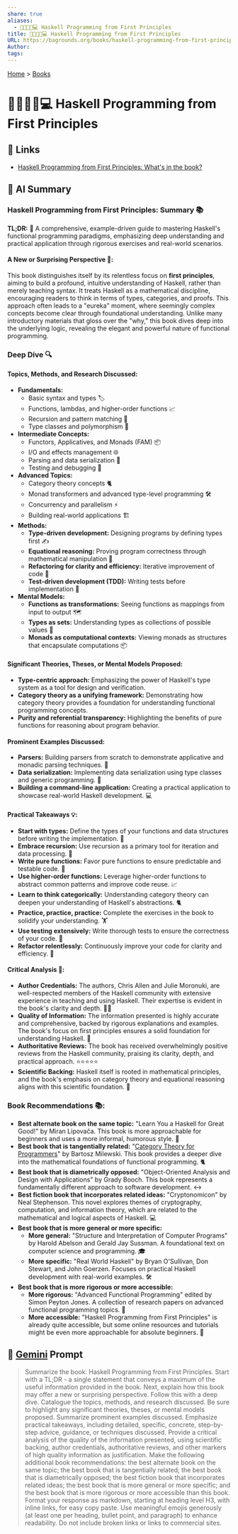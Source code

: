 ```yaml
---
share: true
aliases:
  - 🐣🌱👨‍🏫💻 Haskell Programming from First Principles
title: 🐣🌱👨‍🏫💻 Haskell Programming from First Principles
URL: https://bagrounds.org/books/haskell-programming-from-first-principles
Author: 
tags: 
---
```

[Home](../index.md) > [Books](./index.md)  
# 🐣🌱👨‍🏫💻 Haskell Programming from First Principles  
## 🔗 Links  
- [Haskell Programming from First Principles: What's in the book?](https://haskellbook.com/progress)  
  
## 🤖 AI Summary  
### Haskell Programming from First Principles: Summary 📚  
**TL;DR:** 🚀 A comprehensive, example-driven guide to mastering Haskell's functional programming paradigms, emphasizing deep understanding and practical application through rigorous exercises and real-world scenarios.  
  
#### **A New or Surprising Perspective 🤔:**  
This book distinguishes itself by its relentless focus on **first principles**, aiming to build a profound, intuitive understanding of Haskell, rather than merely teaching syntax. It treats Haskell as a mathematical discipline, encouraging readers to think in terms of types, categories, and proofs. This approach often leads to a "eureka" moment, where seemingly complex concepts become clear through foundational understanding. Unlike many introductory materials that gloss over the "why," this book dives deep into the underlying logic, revealing the elegant and powerful nature of functional programming.  
  
### Deep Dive 🔍  
#### **Topics, Methods, and Research Discussed:**  
* **Fundamentals:**  
    * Basic syntax and types 🏷️  
    * Functions, lambdas, and higher-order functions 📈  
    * Recursion and pattern matching 🔄  
    * Type classes and polymorphism 🧬  
* **Intermediate Concepts:**  
    * Functors, Applicatives, and Monads (FAM) 📦  
    * I/O and effects management 🌐  
    * Parsing and data serialization 📄  
    * Testing and debugging 🐞  
* **Advanced Topics:**  
    * Category theory concepts 🐈  
    * Monad transformers and advanced type-level programming 🛠️  
    * Concurrency and parallelism ⚡  
    * Building real-world applications 🏗️  
* **Methods:**  
    * **Type-driven development:** Designing programs by defining types first ✍️  
    * **Equational reasoning:** Proving program correctness through mathematical manipulation 🧮  
    * **Refactoring for clarity and efficiency:** Iterative improvement of code 🔄  
    * **Test-driven development (TDD):** Writing tests before implementation 🧪  
* **Mental Models:**  
    * **Functions as transformations:** Seeing functions as mappings from input to output 🗺️  
    * **Types as sets:** Understanding types as collections of possible values 🔢  
    * **Monads as computational contexts:** Viewing monads as structures that encapsulate computations 📦  
  
#### **Significant Theories, Theses, or Mental Models Proposed:**  
* **Type-centric approach:** Emphasizing the power of Haskell's type system as a tool for design and verification.  
* **Category theory as a unifying framework:** Demonstrating how category theory provides a foundation for understanding functional programming concepts.  
* **Purity and referential transparency:** Highlighting the benefits of pure functions for reasoning about program behavior.  
  
#### **Prominent Examples Discussed:**  
* **Parsers:** Building parsers from scratch to demonstrate applicative and monadic parsing techniques. 📜  
* **Data serialization:** Implementing data serialization using type classes and generic programming. 💾  
* **Building a command-line application:** Creating a practical application to showcase real-world Haskell development. 💻  
  
#### **Practical Takeaways 💡:**  
* **Start with types:** Define the types of your functions and data structures before writing the implementation. 📝  
* **Embrace recursion:** Use recursion as a primary tool for iteration and data processing. 🔁  
* **Write pure functions:** Favor pure functions to ensure predictable and testable code. 💯  
* **Use higher-order functions:** Leverage higher-order functions to abstract common patterns and improve code reuse. 📈  
* **Learn to think categorically:** Understanding category theory can deepen your understanding of Haskell's abstractions. 🐈  
* **Practice, practice, practice:** Complete the exercises in the book to solidify your understanding. 🏋️  
* **Use testing extensively:** Write thorough tests to ensure the correctness of your code. 🧪  
* **Refactor relentlessly:** Continuously improve your code for clarity and efficiency. 🔄  
  
#### **Critical Analysis 🧐:**  
* **Author Credentials:** The authors, Chris Allen and Julie Moronuki, are well-respected members of the Haskell community with extensive experience in teaching and using Haskell. Their expertise is evident in the book's clarity and depth. 🧑‍🏫  
* **Quality of Information:** The information presented is highly accurate and comprehensive, backed by rigorous explanations and examples. The book's focus on first principles ensures a solid foundation for understanding Haskell. 💯  
* **Authoritative Reviews:** The book has received overwhelmingly positive reviews from the Haskell community, praising its clarity, depth, and practical approach. ⭐️⭐️⭐️⭐️⭐️  
* **Scientific Backing:** Haskell itself is rooted in mathematical principles, and the book's emphasis on category theory and equational reasoning aligns with this scientific foundation. 🧮  
  
### **Book Recommendations 📚:**  
* **Best alternate book on the same topic:** "Learn You a Haskell for Great Good!" by Miran Lipovača. This book is more approachable for beginners and uses a more informal, humorous style. 🤣  
* **Best book that is tangentially related:** "[Category Theory for Programmers](./category-theory-for-programmers.md)" by Bartosz Milewski. This book provides a deeper dive into the mathematical foundations of functional programming. 🐈  
* **Best book that is diametrically opposed:** "Object-Oriented Analysis and Design with Applications" by Grady Booch. This book represents a fundamentally different approach to software development. ↔️  
* **Best fiction book that incorporates related ideas:** "Cryptonomicon" by Neal Stephenson. This novel explores themes of cryptography, computation, and information theory, which are related to the mathematical and logical aspects of Haskell. 💻  
* **Best book that is more general or more specific:**  
    * **More general:** "Structure and Interpretation of Computer Programs" by Harold Abelson and Gerald Jay Sussman. A foundational text on computer science and programming. 🎓  
    * **More specific:** "Real World Haskell" by Bryan O'Sullivan, Don Stewart, and John Goerzen. Focuses on practical Haskell development with real-world examples. 🛠️  
* **Best book that is more rigorous or more accessible:**  
    * **More rigorous:** "Advanced Functional Programming" edited by Simon Peyton Jones. A collection of research papers on advanced functional programming topics. 🔬  
    * **More accessible:** "Haskell Programming from First Principles" is already quite accessible, but some online resources and tutorials might be even more approachable for absolute beginners. 👶  
  
## 💬 [Gemini](https://gemini.google.com) Prompt  
> Summarize the book: Haskell Programming from First Principles. Start with a TL;DR - a single statement that conveys a maximum of the useful information provided in the book. Next, explain how this book may offer a new or surprising perspective. Follow this with a deep dive. Catalogue the topics, methods, and research discussed. Be sure to highlight any significant theories, theses, or mental models proposed. Summarize prominent examples discussed. Emphasize practical takeaways, including detailed, specific, concrete, step-by-step advice, guidance, or techniques discussed. Provide a critical analysis of the quality of the information presented, using scientific backing, author credentials, authoritative reviews, and other markers of high quality information as justification. Make the following additional book recommendations: the best alternate book on the same topic; the best book that is tangentially related; the best book that is diametrically opposed; the best fiction book that incorporates related ideas; the best book that is more general or more specific; and the best book that is more rigorous or more accessible than this book. Format your response as markdown, starting at heading level H3, with inline links, for easy copy paste. Use meaningful emojis generously (at least one per heading, bullet point, and paragraph) to enhance readability. Do not include broken links or links to commercial sites.